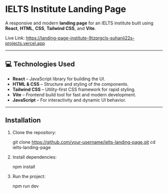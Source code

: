 # IELTS Institute Landing Page

A responsive and modern **landing page** for an IELTS institute built using **React**, **HTML**, **CSS**, **Tailwind CSS**, and **Vite**.

Live Link: https://landing-page-institute-9tzprgcls-suhanii22s-projects.vercel.app


---

## 💻 Technologies Used

- **React** – JavaScript library for building the UI.  
- **HTML & CSS** – Structure and styling of the components.  
- **Tailwind CSS** – Utility-first CSS framework for rapid styling.  
- **Vite** – Frontend build tool for fast and modern development.  
- **JavaScript** – For interactivity and dynamic UI behavior.

---

##  Installation

1. Clone the repository:

   git clone https://github.com/your-username/ielts-landing-page.git
   cd ielts-landing-page

2. Install dependencies:

   npm install

3. Run the project:

   npm run dev